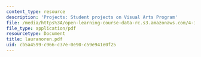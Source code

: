 ```yaml
---
content_type: resource
description: 'Projects: Student projects on Visual Arts Program'
file: /media/https%3A/open-learning-course-data-rc.s3.amazonaws.com/4-341-introduction-to-photography-fall-2002/cb5a4599c966c37e0e90c59e941e0f25_lauranoren.pdf
file_type: application/pdf
resourcetype: Document
title: lauranoren.pdf
uid: cb5a4599-c966-c37e-0e90-c59e941e0f25
---
```

